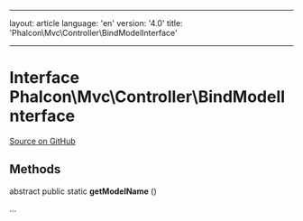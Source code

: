* * *

layout: article language: 'en' version: '4.0' title: 'Phalcon\Mvc\Controller\BindModelInterface'

* * *

# Interface **Phalcon\Mvc\Controller\BindModelInterface**

<a href="https://github.com/phalcon/cphalcon/tree/v3.4.0/phalcon/mvc/controller/bindmodelinterface.zep" class="btn btn-default btn-sm">Source on GitHub</a>

## Methods

abstract public static **getModelName** ()

...